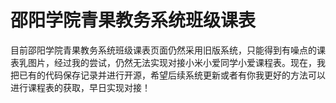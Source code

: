 # 邵阳学院青果教务系统班级课表

目前邵阳学院青果教务系统班级课表页面仍然采用旧版系统，只能得到有噪点的课表乳图片，经过我的尝试，仍然无法实现对接小米小爱同学小爱课程表。现在，我把已有的代码保存记录并进行开源，希望后续系统更新或者有你我更好的方法可以进行课程表的获取，早日实现对接！
